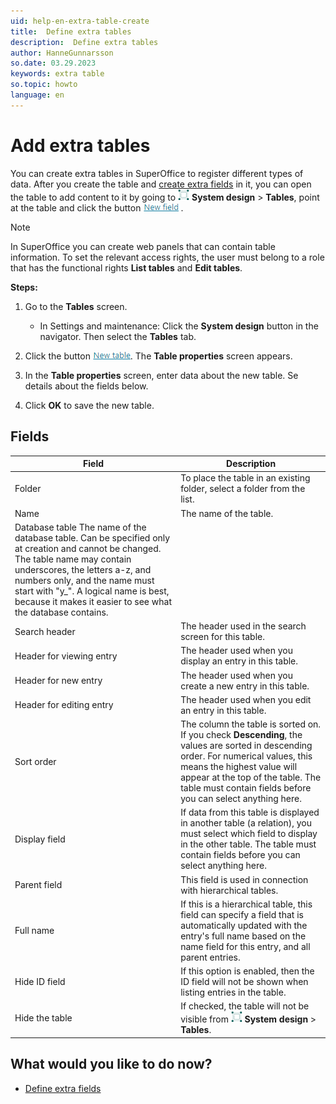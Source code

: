 ```yaml
---
uid: help-en-extra-table-create
title:  Define extra tables
description:  Define extra tables
author: HanneGunnarsson
so.date: 03.29.2023
keywords: extra table
so.topic: howto
language: en
---
```


# Add extra tables

You can create extra tables in SuperOffice to register different types of data. After you create the table and [create extra fields][1] in it, you can open the table to add content to it by going to ![icon][img3] **System design** > **Tables**, point at the table and click the button ![icon][img1].

> [!NOTE]
> In SuperOffice you can create web panels that can contain table information. To set the relevant access rights, the user must belong to a role that has the functional rights **List tables** and **Edit tables**.

**Steps:**

1. Go to the **Tables** screen.

    * In Settings and maintenance: Click the **System design** button in the navigator. Then select the **Tables** tab.

2. Click the button ![icon][img4]. The **Table properties** screen appears.

3. In the **Table properties** screen, enter data about the new table. Se details about the fields below.

4. Click **OK** to save the new table.

## Fields

| Field | Description |
|---|---|
| Folder | To place the table in an existing folder, select a folder from the list. |
| Name | The name of the table. |
| Database table   The name of the database table. Can be specified only at creation and cannot be changed. The table name may contain underscores, the letters a-z, and numbers only, and the name must start with "y_". A logical name is best, because it makes it easier to see what the database contains. |
| Search header | The header used in the search screen for this table. |
| Header for viewing entry | The header used when you display an entry in this table. |
| Header for new entry | The header used when you create a new entry in this table. |
| Header for editing entry | The header used when you edit an entry in this table. |
| Sort order | The column the table is sorted on. If you check **Descending**, the values are sorted in descending order. For numerical values, this means the highest value will appear at the top of the table. The table must contain fields before you can select anything here. |
| Display field | If data from this table is displayed in another table (a relation), you must select which field to display in the other table. The table must contain fields before you can select anything here. |
| Parent field | This field is used in connection with hierarchical tables. |
| Full name |  If this is a hierarchical table, this field can specify a field that is automatically updated with the entry's full name based on the name field for this entry, and all parent entries. |
| Hide ID field | If this option is enabled, then the ID field will not be shown when listing entries in the table. |
| Hide the table | If checked, the table will not be visible from ![icon][img3] **System design** > **Tables**. |

## What would you like to do now?

* [Define extra fields][1]

<!-- Referenced links -->
[1]: ../extra-field/create.md

<!-- Referenced images -->
[img1]: ../../../../media/icons/service/new-field.png
[img3]: ../../../../../common/icons/nav-admin-systemdesign-active.png
[img4]: ../../../../media/icons/service/new-table.png
